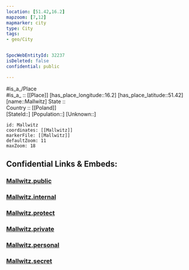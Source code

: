 ```yaml
---
location: [51.42,16.2] 
mapzoom: [7,12] 
mapmarker: city 
type: City
tags:
- geo/City


SpocWebEntityId: 32237
isDeleted: false
confidential: public

---
```

#is_a_/Place  
#is_a_ :: [[Place]] 
[has_place_longitude::16.2] 
[has_place_latitude::51.42] 
[name::Mallwitz] 
State ::  
Country :: [[Poland]]  
[StateId::] 
[Population::] 
[Unknown::] 


```leaflet
id: Mallwitz
coordinates: [[Mallwitz]] 
markerFile: [[Mallwitz]] 
defaultZoom: 11 
maxZoom: 18
```


## Confidential Links & Embeds: 

### [Mallwitz.public](/_public/\Earth\Continent\Europe\Europe~East\Poland\Provinces~Poland\Lower_Silesian\CityMallwitz.public.md) 

### [Mallwitz.internal](/_internal/\Earth\Continent\Europe\Europe~East\Poland\Provinces~Poland\Lower_Silesian\CityMallwitz.internal.md) 

### [Mallwitz.protect](/_protect/\Earth\Continent\Europe\Europe~East\Poland\Provinces~Poland\Lower_Silesian\CityMallwitz.protect.md) 

### [Mallwitz.private](/_private/\Earth\Continent\Europe\Europe~East\Poland\Provinces~Poland\Lower_Silesian\CityMallwitz.private.md) 

### [Mallwitz.personal](/_personal/\Earth\Continent\Europe\Europe~East\Poland\Provinces~Poland\Lower_Silesian\CityMallwitz.personal.md) 

### [Mallwitz.secret](/_secret/\Earth\Continent\Europe\Europe~East\Poland\Provinces~Poland\Lower_Silesian\CityMallwitz.secret.md)

